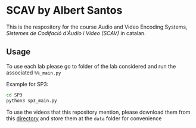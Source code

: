 # SCAV by Albert Santos
This is the respository for the course Audio and Video Encoding Systems, _Sistemes de Codifació d'Àudio i Vídeo (SCAV)_ in catalan.

## Usage
To use each lab please go to folder of the lab considered and run the associated `%%_main.py`

Example for SP3:
``` bash
cd SP3
python3 sp3_main.py
```

To use the videos that this repository mention, please download them from this [directory](https://drive.google.com/drive/folders/1bygrP5WwURbH7jUw0wTeTT9oM6sZCysn?usp=sharing) and store them at the `data` folder for convenience

 
